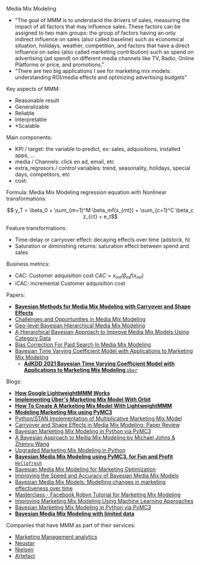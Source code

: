 Media Mix Modeling

* "The goal of MMM is to understand the drivers of sales, measuring the impact of all factors that may influence sales. These factors can be assigned to two main groups: the group of factors having an only indirect influence on sales (also called baseline) such as economical situation, holidays, weather, competition, and factors that have a direct influence on sales (also called marketing contribution) such as spend on advertising (ad spend) on different media channels like TV, Radio, Online Platforms or price, and promotions."
* "There are two big applications I see for marketing mix models: understanding ROI/media effects and optimizing advertising budgets"


Key aspects of MMM:
* Reasonable result
* Generalizable
* Reliable
* Interpretable
* *Scalable

Main components:
* KPI / target: the variable to predict, ex: sales, adquisitions, installed apps, ...
* media / Channels: click en ad, email, etc
* extra_regresors / control variables: trend, seasonality, holidays, special days, competitors, etc
* cost: 

Formula: Media Mix Modeling regression equation with Nonlinear transformations

$$ y_T = \beta_0 + \sum_{m=1}^M \beta_mf(x_{mt}) + \sum_{c=1}^C \beta_c z_{ct} + e_t$$

Feature transformations:
* Time-delay or carryover effect: decaying effects over time (adstock, h)
* Saturation or diminishing returns: saturation effect between spend and sales

Business metrics:
* CAC: Customer adquisition cost $CAC = x_{mt}/\beta_m f(x_{mt})$
* iCAC: incremental Customer adquisition cost


Papers:
* [**Bayesian Methods for Media Mix Modeling with Carryover and Shape Effects**](https://research.google/pubs/pub46001/)
* [ Challenges and Opportunities in Media Mix Modeling ](https://research.google/pubs/pub45998/)
* [ Geo-level Bayesian Hierarchical Media Mix Modeling ](https://research.google/pubs/pub46000/)
* [ A Hierarchical Bayesian Approach to Improve Media Mix Models Using Category Data ](https://research.google/pubs/pub45999/)
* [ Bias Correction For Paid Search In Media Mix Modeling ](https://research.google/pubs/pub46861/)
* [Bayesian Time Varying Coefficient Model with Applications to Marketing Mix Modeling](https://arxiv.org/pdf/2106.03322.pdf)
  * [**AdKDD 2021 Bayesian Time Varying Coefficient Model with Applications to Marketing Mix Modeling** `Uber`](https://www.youtube.com/watch?v=SWMaoBbIp04)

Blogs:
* [**How Google LightweightMMM Works**](https://getrecast.com/google-lightweightmmm/)
* [**Implementing Uber's Marketing Mix Model With Orbit**](https://forecastegy.com/posts/implementing-uber-marketing-mix-model-with-orbit/)
* [**How To Create A Marketing Mix Model With LightweightMMM**](https://forecastegy.com/posts/how-to-create-a-marketing-mix-model-with-lightweightmmm)
* [**Modeling Marketing Mix using PyMC3**](https://towardsdatascience.com/modeling-marketing-mix-using-pymc3-ba18dd9e6e68)
* [Python/STAN Implementation of Multiplicative Marketing Mix Model](https://towardsdatascience.com/python-stan-implementation-of-multiplicative-marketing-mix-model-with-deep-dive-into-adstock-a7320865b334)
* [Carryover and Shape Effects in Media Mix Modeling: Paper Review](https://towardsdatascience.com/carryover-and-shape-effects-in-media-mix-modeling-paper-review-fd699b509e2d)
* [Bayesian Marketing Mix Modeling in Python via PyMC3](https://towardsdatascience.com/bayesian-marketing-mix-modeling-in-python-via-pymc3-7b2071f6001a)
* [A Bayesian Approach to Media Mix Modeling by Michael Johns & Zhenyu Wang](https://discourse.pymc.io/t/a-bayesian-approach-to-media-mix-modeling-by-michael-johns-zhenyu-wang/6024)
* [Upgraded Marketing Mix Modeling in Python](https://towardsdatascience.com/an-upgraded-marketing-mix-modeling-in-python-5ebb3bddc1b6)
* [**Bayesian Media Mix Modeling using PyMC3, for Fun and Profit** `Hellofresh`](https://engineering.hellofresh.com/bayesian-media-mix-modeling-using-pymc3-for-fun-and-profit-2bd4667504e6)
* [Bayesian Media Mix Modeling for Marketing Optimization](https://www.pymc-labs.io/blog-posts/bayesian-media-mix-modeling-for-marketing-optimization/)
* [Improving the Speed and Accuracy of Bayesian Media Mix Models](https://www.pymc-labs.io/blog-posts/reducing-customer-acquisition-costs-how-we-helped-optimizing-hellofreshs-marketing-budget/)
* [Bayesian Media Mix Models: Modelling changes in marketing effectiveness over time](https://www.pymc-labs.io/blog-posts/modelling-changes-marketing-effectiveness-over-time/)
* [Masterclass - Facebook Robyn Tutorial for Marketing Mix Modeling](https://www.youtube.com/playlist?list=PLdaWFt7A-Gf0iyEHwRTuneNN9wKQmJ-QB)
* [Improving Marketing Mix Modeling Using Machine Learning Approaches](https://towardsdatascience.com/improving-marketing-mix-modeling-using-machine-learning-approaches-25ea4cd6994b)
* [Bayesian Marketing Mix Modeling in Python via PyMC3](https://towardsdatascience.com/bayesian-marketing-mix-modeling-in-python-via-pymc3-7b2071f6001a)
* [**Bayesian Media Mix Modeling with limited data**](https://www.artefact.com/blog/bayesian-media-mix-modeling-with-limited-data/)

Companies that have MMM as part of their services:
* [Marketing Management analytics](https://mma.com/)
* [Neustar](https://www.home.neustar/)
* [Nielsen](https://www.nielsen.com/)
* [Artefact](https://www.artefact.com/)
